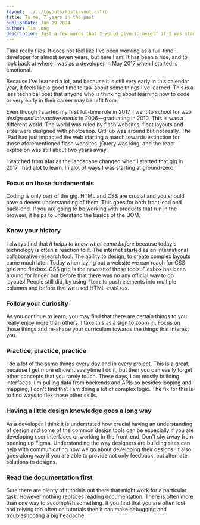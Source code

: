 ```yaml
---
layout: ../../layouts/PostLayout.astro
title: To me, 7 years in the past
publishDate: Jan 19 2024
author: Tim Long
description: Just a few words that I would give to myself if I was starting over again as a web developer.
---
```


Time really flies. It does not feel like I've been working as a full-time developer for almost seven years, but here I am! It has been a ride; and to look back at where I was as a developer in May 2017 when I started is emotional.

Because I've learned a lot, and because it is still very early in this calendar year, it feels like a good time to talk about some things I've learned. This is a less technical post that anyone who is thinking about learning how to code or very early in their career may benefit from.

Even though I started my first full-time role in 2017, I went to school for *web design and interactive media* in 2006—graduating in 2010. This is was a different world. The world was ruled by flash websites, float layouts and sites were designed with photoshop. GitHub was around but not really. The iPad had just impacted the web starting a march towards extinction for those aforementioned flash websites. jQuery was king, and the react explosion was still about two years away.

I watched from afar as the landscape changed when I started that gig in 2017 I had alot to learn. In alot of ways I was starting at ground-zero.

### Focus on those fundamentals
Coding is only part of the gig. HTML and CSS are crucial and you should have a decent understanding of them. This goes for both front-end and back-end. If you are going to be working with products that run in the browser, it helps to understand the basics of the DOM.

### Know your history
I always find that *it helps to know what came before* because today's technology is often a reaction to it. The internet started as an international collaborative research tool. The ability to design, to create complex layouts came much later. Today when laying out a website we can reach for CSS grid and flexbox. CSS grid is the newest of those tools. Flexbox has been around for longer but before that there was no any official way to do layouts! People still did, by using `float` to push elements into multiple columns and before that we used HTML `<table>`s.

### Follow your curiosity
As you continue to learn, you may find that there are certain things to you really enjoy more than others. I take this as a sign to zoom in. Focus on those things and re-shape your curriculum towards the things that interest you.

### Practice, practice, practice
I do a lot of the same things every day and in every project. This is a great, because I get more efficient everytime I do it, but then you can easily forget other concepts that you rarely touch. These days, I am mostly building interfaces. I'm pulling data from backends and APIs so besides looping and mapping, I don't find that I am doing a lot of complex logic. The fix for this is to find ways to flex those other skills.

### Having a little design knowledge goes a long way
As a developer I think it is understated how crucial having an understanding of design and some of the common design tools can be especially if you are developing user interfaces or working in the front-end. Don't shy away from opening up Figma. Understanding the way designers are building sites can help with communicating how we go about developing their designs. It also goes along way if you are able to provide not only feedback, but alternate solutions to designs.

### Read the documentation first
Sure there are plenty of tutorials out there that might work for a particular task. However nothing replaces reading documentation. There is often more than one way to accomplish something. If you find that you are often lost and relying too often on tutorials then it can make debugging and troubleshooting a big headache.